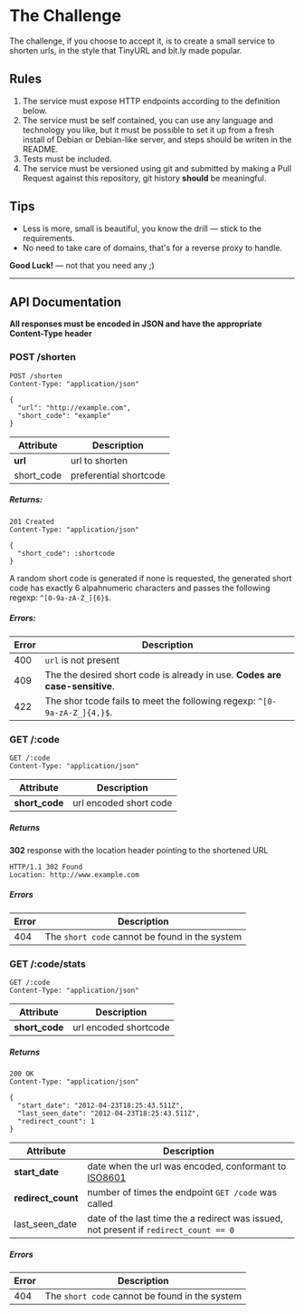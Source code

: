 The Challenge
=============

The challenge, if you choose to accept it, is to create a small service to shorten urls, in the style that TinyURL and bit.ly made popular.

## Rules

1. The service must expose HTTP endpoints according to the definition below.
2. The service must be self contained, you can use any language and technology you like, but it must be possible to set it up from a fresh install of Debian or Debian-like server, and steps should be writen in the README.
3. Tests must be included.
4. The service must be versioned using git and submitted by making a Pull Request against this repository, git history **should** be meaningful.

## Tips

* Less is more, small is beautiful, you know the drill — stick to the requirements.
* No need to take care of domains, that's for a reverse proxy to handle.

**Good Luck!** — not that you need any ;)

-------------------------------------------------------------------------

## API Documentation

**All responses must be encoded in JSON and have the appropriate Content-Type header**


### POST /shorten

```
POST /shorten
Content-Type: "application/json"

{
  "url": "http://example.com",
  "short_code": "example"
}
```

Attribute | Description
--------- | -----------
**url**   | url to shorten
short_code | preferential shortcode

##### Returns:

```
201 Created
Content-Type: "application/json"

{
  "short_code": :shortcode
}
```

A random short code is generated if none is requested, the generated short code has exactly 6 alpahnumeric characters and passes the following regexp: ```^[0-9a-zA-Z_]{6}$```.

##### Errors:

Error | Description
----- | ------------
400   | ```url``` is not present
409   | The the desired short code is already in use. **Codes are case-sensitive**.
422   | The shor tcode fails to meet the following regexp: ```^[0-9a-zA-Z_]{4,}$```.


### GET /:code

```
GET /:code
Content-Type: "application/json"
```

Attribute       | Description
--------------- | -----------
**short_code**  | url encoded short code

##### Returns

**302** response with the location header pointing to the shortened URL

```
HTTP/1.1 302 Found
Location: http://www.example.com
```

##### Errors

Error | Description
----- | ------------
404   | The ```short code``` cannot be found in the system

### GET /:code/stats

```
GET /:code
Content-Type: "application/json"
```

Attribute      | Description
-------------- | -----------
**short_code**  | url encoded shortcode

##### Returns

```
200 OK
Content-Type: "application/json"

{
  "start_date": "2012-04-23T18:25:43.511Z",
  "last_seen_date": "2012-04-23T18:25:43.511Z",
  "redirect_count": 1
}
```

Attribute          | Description
---------------    | -----------
**start_date**     | date when the url was encoded, conformant to [ISO8601](http://en.wikipedia.org/wiki/ISO_8601)
**redirect_count** | number of times the endpoint ```GET /code``` was called
last_seen_date     | date of the last time the a redirect was issued, not present if ```redirect_count == 0```

##### Errors

Error | Description
----- | ------------
404   | The ```short code``` cannot be found in the system
